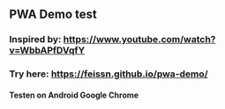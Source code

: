 ## PWA Demo test

### Inspired by: https://www.youtube.com/watch?v=WbbAPfDVqfY

### Try here: https://feissn.github.io/pwa-demo/


#### Testen on Android Google Chrome
